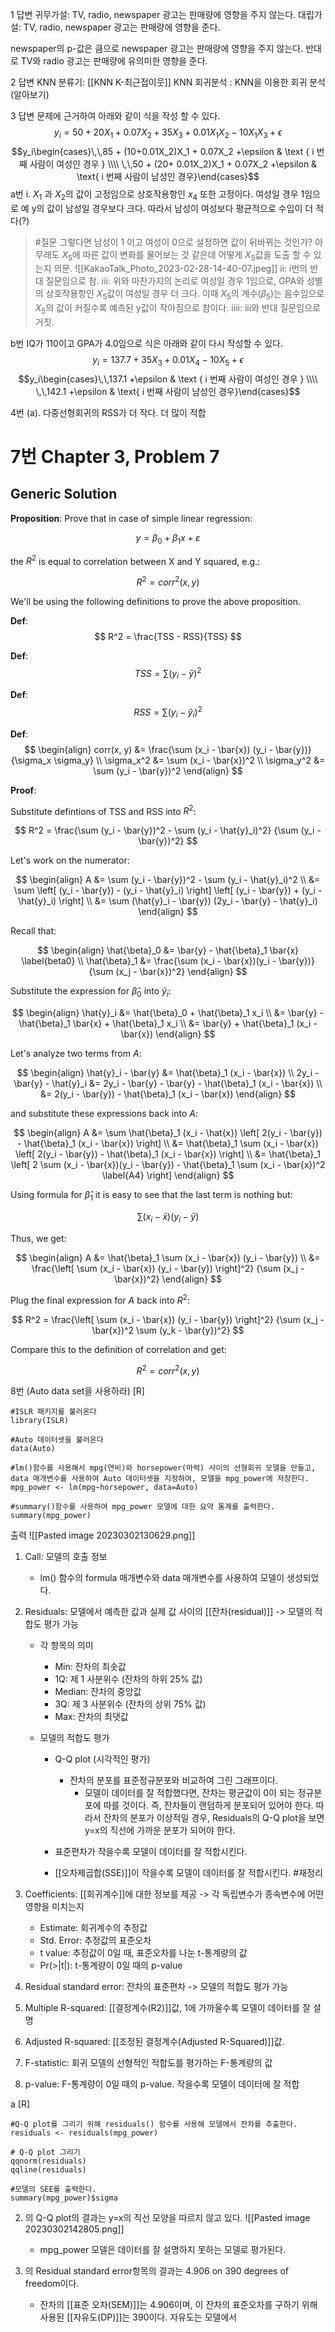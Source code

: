 1 답변
귀무가설: TV, radio, newspaper 광고는 판매량에 영향을 주지 않는다.
대립가설: TV, radio, newspaper 광고는 판매량에 영향을 준다.

newspaper의 p-값은 큼으로 newspaper 광고는 판매량에 영향을 주지 않는다. 
반대로 TV와 radio 광고는 판매량에 유의미한 영향을 준다. 

2 답변
KNN 분류기: [[KNN K-최근접이웃]]
KNN 회귀분석 : KNN을 이용한 회귀 분석(알아보기)

3 답변
문제에 근거하여 아래와 같이 식을 작성 할 수 있다.
$$y_i = 50 + 20X_1 + 0.07X_2 + 35X_3 + 0.01X_1X_2 -10X_1X_3 +\epsilon$$
$$y_i\begin{cases}\,\,85 + (10+0.01X_2)X_1 + 0.07X_2 +\epsilon & \text { i 번째 사람이 여성인 경우 } \\\\ \,\,50 + (20+ 0.01X_2)X_1 + 0.07X_2 +\epsilon & \text{ i 번째 사람이 남성인 경우}\end{cases}$$
a번
i. $X_1$ 과 $X_2$의 값이 고정임으로 상호작용항인 $x_4$ 또한 고정이다. 여성일 경우 1임으로 예 y의 값이 남성일 경우보다 크다. 따라서 남성이 여성보다 평균적으로 수입이 더 적다(?)
> #질문 
> 그렇다면 남성이 1 이고 여성이 0으로 설정하면 값이 뒤바뀌는 것인가? 아무래도 $X_5$에 따른 값이 변화를 물어보는 것 같은데 어떻게 $X_5$값을 도출 할 수 있는지 의문.
![[KakaoTalk_Photo_2023-02-28-14-40-07.jpeg]]
ii: i번의 반대 질문임으로 참.
iii: 위와 마찬가지의 논리로 여성일 경우 1임으로, GPA와 성별의 상호작용항인 $X_5$값이 여성일 경우 더 크다. 이때 $X_5$의 계수($\beta_5$)는 음수임으로 $X_5$의 값이 커질수록 예측된 y값이 작아짐으로 참이다.
iiii: iii와 반대 질문임으로 거짓.

b번
IQ가 110이고 GPA가 4.0임으로 식은 아래와 같이 다시 작성할 수 있다.
$$y_i = 137.7 + 35X_3 + 0.01X_4 -10X_5 +\epsilon$$
$$y_i\begin{cases}\,\,137.1 +\epsilon & \text { i 번째 사람이 여성인 경우 } \\\\ \,\,142.1 +\epsilon & \text{ i 번째 사람이 남성인 경우}\end{cases}$$


4번
(a). 다중선형회귀의 RSS가 더 작다. 더 많이 적합



7번
Chapter 3, Problem 7
========================================================

Generic Solution
--------------------------------------------------------

**Proposition**: Prove that in case of simple linear regression:

$$ y = \beta_0 + \beta_1 x + \varepsilon $$

the $R^2$ is equal to correlation between X and Y squared, e.g.:

$$ R^2 = corr^2(x, y) $$

We'll be using the following definitions to prove the above proposition.

**Def**:
$$ R^2 = \frac{TSS - RSS}{TSS} $$

**Def**:
$$ TSS = \sum (y_i - \bar{y})^2 \label{TSS} $$

**Def**:
$$ RSS = \sum (y_i - \hat{y}_i)^2 \label{RSS} $$ 

**Def**:
$$
\begin{align}
  corr(x, y) &= \frac{\sum (x_i - \bar{x}) (y_i - \bar{y})}
                     {\sigma_x \sigma_y} \\
  \sigma_x^2 &= \sum (x_i - \bar{x})^2 \\
  \sigma_y^2 &= \sum (y_i - \bar{y})^2
\end{align}
$$

**Proof**:

Substitute defintions of TSS and RSS into $R^2$:

$$
R^2 = \frac{\sum (y_i - \bar{y})^2 - \sum (y_i - \hat{y}_i)^2}
           {\sum (y_i - \bar{y})^2}
$$

Let's work on the numerator:

$$
\begin{align}
  A &= \sum (y_i - \bar{y})^2 - \sum (y_i - \hat{y}_i)^2 \\
    &= \sum \left[ (y_i - \bar{y}) - (y_i - \hat{y}_i) \right] 
            \left[ (y_i - \bar{y}) + (y_i - \hat{y}_i) \right] \\
    &= \sum (\hat{y}_i - \bar{y})
            (2y_i - \bar{y} - \hat{y}_i)
\end{align}
$$

Recall that:

$$
\begin{align}
  \hat{\beta}_0 &= \bar{y} - \hat{\beta}_1 \bar{x} \label{beta0} \\
  \hat{\beta}_1 &= \frac{\sum (x_i - \bar{x})(y_i - \bar{y})}
                        {\sum (x_j - \bar{x})^2}
\end{align}
$$

Substitute the expression for $\hat{\beta}_0$ into $\hat{y}_i$:

$$
\begin{align}
  \hat{y}_i &= \hat{\beta}_0 + \hat{\beta}_1 x_i \\
            &= \bar{y} - \hat{\beta}_1 \bar{x} + \hat{\beta}_1 x_i \\
            &= \bar{y} + \hat{\beta}_1 (x_i - \bar{x})
\end{align}
$$

Let's analyze two terms from $A$:

$$
\begin{align}
         \hat{y}_i - \bar{y} &= \hat{\beta}_1 (x_i - \bar{x}) \\
  2y_i - \bar{y} - \hat{y}_i &= 2y_i - \bar{y} - \bar{y} -
                                \hat{\beta}_1 (x_i - \bar{x}) \\
                             &= 2(y_i - \bar{y}) - 
                                \hat{\beta}_1 (x_i - \bar{x}) 
\end{align}
$$

and substitute these expressions back into $A$:

$$
\begin{align}
  A &= \sum \hat{\beta}_1 (x_i - \hat{x})
            \left[ 2(y_i - \bar{y}) - \hat{\beta}_1 (x_i - \bar{x}) \right] \\
    &= \hat{\beta}_1 \sum (x_i - \bar{x})
                          \left[ 2(y_i - \bar{y}) -
                                 \hat{\beta}_1 (x_i - \bar{x}) \right] \\
    &= \hat{\beta}_1
       \left[ 2 \sum (x_i - \bar{x})(y_i - \bar{y}) -
              \hat{\beta}_1 \sum (x_i - \bar{x})^2 \label{A4} \right]
\end{align}
$$

Using formula for $\hat{\beta}_1$ it is easy to see that the last term is
nothing but:

$$ \sum (x_i - \bar{x}) (y_i - \bar{y}) $$

Thus, we get:

$$
\begin{align}
  A &= \hat{\beta}_1 \sum (x_i - \bar{x}) (y_i - \bar{y}) \\
    &= \frac{\left[ \sum (x_i - \bar{x}) (y_i - \bar{y}) \right]^2}
            {\sum (x_j - \bar{x})^2}
\end{align}
$$

Plug the final expression for $A$ back into $R^2$:

$$
R^2 = \frac{\left[ \sum (x_i - \bar{x}) (y_i - \bar{y}) \right]^2}
           {\sum (x_j - \bar{x})^2 \sum (y_k - \bar{y})^2}
$$

Compare this to the definition of correlation and get:

$$ R^2 = corr^2(x, y) $$

8번 (Auto data set을 사용하라)
[R]
```
#ISLR 패키지를 불러온다
library(ISLR)

#Auto 데이터셋을 불러온다
data(Auto)

#lm()함수를 사용해서 mpg(연비)와 horsepower(마력) 사이의 선형회귀 모델을 만들고, data 매개변수를 사용하여 Auto 데이터셋을 지정하여, 모델을 mpg_power에 저장한다.
mpg_power <- lm(mpg~horsepower, data=Auto)

#summary()함수를 사용하여 mpg_power 모델에 대한 요약 통계를 출력한다.
summary(mpg_power)
```
출력
![[Pasted image 20230302130629.png]]
1. Call: 모델의 호출 정보
	* lm() 함수의 formula 매개변수와 data 매개변수를 사용하여 모델이 생성되었다.

2. Residuals: 모델에서 예측한 값과 실제 값 사이의 [[잔차(residual)]] -> 모델의 적합도 평가 가능
	* 각 항목의 의미
		- Min: 잔차의 최솟값
		- 1Q: 제 1 사분위수 (잔차의 하위 25% 값)
		- Median: 잔차의 중앙값
		- 3Q: 제 3 사분위수 (잔차의 상위 75% 값)
		- Max: 잔차의 최댓값
	
	* 모델의 적합도 평가
		* Q-Q plot (시각적인 평가)
			* 잔차의 분포를 표준정규분포와 비교하여 그린 그래프이다.
				- 모델이 데이터를 잘 적합했다면, 잔차는 평균값이 0이 되는 정규분포에 따를 것이다. 즉, 잔차들이 랜덤하게 분포되어 있어야 한다. 따라서 잔차의 분포가 이상적일 경우, Residuals의 Q-Q plot을 보면 y=x의 직선에 가까운 분포가 되어야 한다.  
				
		* 표준편차가 작을수록 모델이 데이터를 잘 적합시킨다.
		* [[오차제곱합(SSE)]]이 작을수록 모델이 데이터를 잘 적합시킨다. 
#재정리 
3. Coefficients: [[회귀계수]]에 대한 정보를 제공 -> 각 독립변수가 종속변수에 어떤 영향을 미치는지 
	* Estimate: 회귀계수의 추정값
	* Std. Error: 추정값의 표준오차
	* t value: 추정값이 0일 때, 표준오차를 나눈 t-통계량의 값
	* Pr(>|t|): t-통계량이 0일 때의 p-value

4. Residual standard error: 잔차의 표준편차 -> 모델의 적합도 평가 가능

5. Multiple R-squared: [[결정계수(R2)]]값, 1에 가까울수록 모델이 데이터를 잘 설명

6. Adjusted R-squared: [[조정된 결정계수(Adjusted R-Squared)]]값.

7. F-statistic: 회귀 모델의 선형적인 적합도를 평가하는 F-통계량의 값

8. p-value: F-통계량이 0일 때의 p-value. 작을수록 모델이 데이터에 잘 적합

a
[R]
```
#Q-Q plot를 그리기 위해 residuals() 함수를 사용해 모델에서 잔차를 추출한다.
residuals <- residuals(mpg_power)

# Q-Q plot 그리기
qqnorm(residuals)
qqline(residuals)

#모델의 SEE를 출력한다.
summary(mpg_power)$sigma
```
2. 의 Q-Q plot의 결과는 y=x의 직선 모양을 따르지 않고 있다. 
	![[Pasted image 20230302142805.png]]
	- mpg_power 모델은 데이터를 잘 설명하지 못하는 모델로 평가된다.

1. 의 Residual standard error항목의 결과는 4.906 on 390 degrees of freedom이다.
	- 잔차의 [[표준 오차(SEM)]]는 4.906이며, 이 잔차의 표준오차를 구하기 위해 사용된 [[자유도(DP)]]는 390이다. 자유도는 모델에서 
